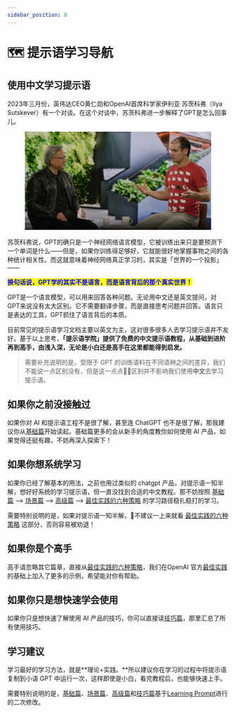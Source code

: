 ```yaml
---
sidebar_position: 0
---
```


# 🗺️ 提示语学习导航

## 使用中文学习提示语

2023年三月份，英伟达CEO黄仁勋和OpenAI首席科学家伊利亚·苏茨科弗（Ilya Sutskever）有一个对谈。在这个对谈中，苏茨科弗进一步解释了GPT是怎么回事儿。

<figure><img src=".gitbook/assets/image (29).png" alt=""><figcaption></figcaption></figure>

苏茨科弗说，GPT的确只是一个神经网络语言模型，它被训练出来只是要预测下一个单词是什么——但是，如果你训练得足够好，它就能很好地掌握事物之间的各种统计相关性。而这就意味着神经网络真正学习的，其实是「世界的一个投影」——

<mark style="color:blue;">**换句话说，GPT学的其实不是语言，而是语言背后的那个真实世界！**</mark>

GPT是一个语言模型，可以用来回答各种问题。无论用中文还是英文提问，对GPT来说没有太大区别。它不需要翻译步骤，而是直接思考问题并回答。语言只是表达的工具，GPT抓住了语言背后的本质。

目前常见的提示语学习文档主要以英文为主，这对很多很多人去学习提示语并不友好。基于以上思考，**「提示语学院」提供了免费的中文提示语教程，从基础到进阶再到高手，由浅入深，无论是小白还是高手在这里都能得到启发。**

> 需要补充说明的是，受限于 GPT 的训练语料在不同语种之间的差异，我们不能说一点区别没有，但是这一点点🤏🏻区别并不影响我们使用**中文**去学习提示语。

## 如果你之前没接触过

如果你对 AI 和提示语工程不是很了解，甚至连 ChatGPT 也不是很了解，那我建议你从[基础篇](basic/)开始读起。基础篇更多的会从新手的角度教你如何使用 AI 产品，如果觉得还挺有趣，不妨再深入探索下！

## 如果你想系统学习

如果你已经了解基本的用法，之前也用过类似的 chatgpt 产品，对提示语一知半解，想好好系统的学习提示语，但一直没找到合适的中文教程。那不妨按照 [基础篇](basic/) --> [场景篇](ji-ben-shi-yong-chang-jing-shi-yong-ji-qiao/) --> [高级篇](advanced/) --> [最佳实践的六种策略](zui-jia-shi-jian-de-liu-zhong-ce-lve/) 的学习路径稳扎稳打的学习。

需要特别说明的是，如果对提示语一知半解，🚫不建议一上来就看 [最佳实践的六种策略](zui-jia-shi-jian-de-liu-zhong-ce-lve/) 这部分，否则容易被劝退！

## 如果你是个高手

高手请忽略其它篇章，直接从[最佳实践的六种策略](zui-jia-shi-jian-de-liu-zhong-ce-lve/)，我们在OpenAI 官方[最佳实践](https://platform.openai.com/docs/guides/gpt-best-practices)的基础上加入了更多的示例，希望能对你有帮助。

## 如果你只是想快速学会使用

如果你只是想快速了解使用 AI 产品的技巧，你可以直接读[技巧篇](tips/)，那里汇总了所有使用技巧。

## 学习建议

学习最好的学习方法，就是**理论+实践。**所以建议你在学习的过程中将提示语复制到小语 GPT 中运行一次，这样即使是小白，看完教程后，也能够快速上手。



需要特别说明的是，[基础篇](basic/)、[场景篇](ji-ben-shi-yong-chang-jing-shi-yong-ji-qiao/)、[高级篇](advanced/)和[技巧篇](tips/)基于[Learning Prompt](https://learningprompt.wiki/)进行的二次修改。
